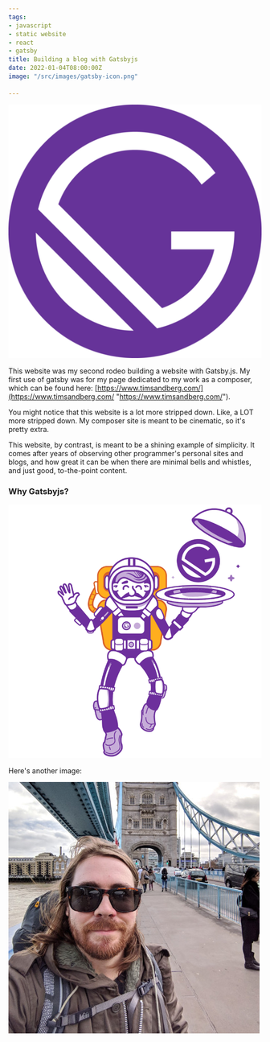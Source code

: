 ```yaml
---
tags:
- javascript
- static website
- react
- gatsby
title: Building a blog with Gatsbyjs
date: 2022-01-04T08:00:00Z
image: "/src/images/gatsby-icon.png"

---
```

![Gatsby Logo](/src/images/gatsby-icon.png)

This website was my second rodeo building a website with Gatsby.js. My first use of gatsby was for my page dedicated to my work as a composer, which can be found here: [https://www.timsandberg.com/](https://www.timsandberg.com/ "https://www.timsandberg.com/").

You might notice that this website is a lot more stripped down. Like, a LOT more stripped down. My composer site is meant to be cinematic, so it's pretty extra.

This website, by contrast, is meant to be a shining example of simplicity. It comes after years of observing other programmer's personal sites and blogs, and how great it can be when there are minimal bells and whistles, and just good, to-the-point content.

### Why Gatsbyjs?

![Gatsby Astronaut](/src/images/gatsby-astronaut.png)

Here's another image:

![](/src/images/profile-pic.jpg)